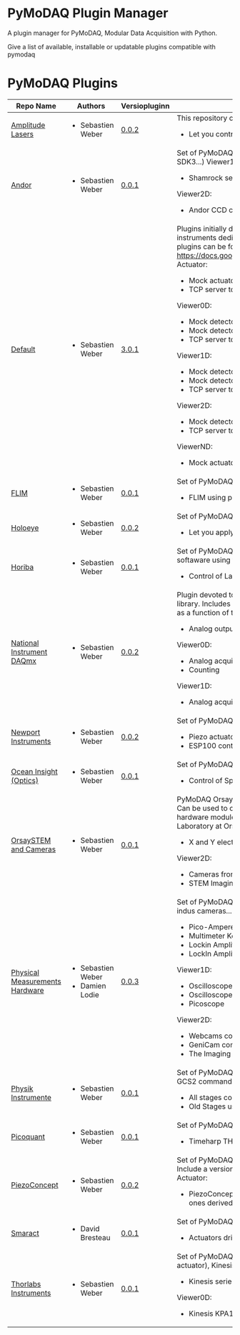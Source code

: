 # PyMoDAQ Plugin Manager

A plugin manager for PyMoDAQ, Modular Data Acquisition with Python.

Give a list of available, installable or updatable plugins compatible with pymodaq

# PyMoDAQ Plugins
|                                                    Repo Name                                                     |                            Authors                            |                                                        Versiopluginn                                                        |                                                                                                                                                                                                                                                                                                                                                                                                                                                                                                                                                                                        Description                                                                                                                                                                                                                                                                                                                                                                                                                                                                                                                                                                                        |
|------------------------------------------------------------------------------------------------------------------|---------------------------------------------------------------|-----------------------------------------------------------------------------------------------------------------------------|-------------------------------------------------------------------------------------------------------------------------------------------------------------------------------------------------------------------------------------------------------------------------------------------------------------------------------------------------------------------------------------------------------------------------------------------------------------------------------------------------------------------------------------------------------------------------------------------------------------------------------------------------------------------------------------------------------------------------------------------------------------------------------------------------------------------------------------------------------------------------------------------------------------------------------------------------------------------------------------------------------------------------------------------------------------------------------------------------------------------------------------------------------------------------------------------|
| <a href="https://github.com/CEMES-CNRS/pymodaq_plugins_amplitude" target="_top">Amplitude Lasers</a>             | <ul><li>Sebastien Weber</li></ul>                             | <a href="https://github.com/CEMES-CNRS/pymodaq_plugins_amplitude/archive/0.0.1.tar.gz" target="_top">0.0.2</a>              | This repository contains a set of PyMoDAQ plugins for Amplitude Systems Lasers Viewer0D:<ul>   <li>Let you control the laser settings and grab info on the laser status (tested on a Satsuma)</li> </ul>                                                                                                                                                                                                                                                                                                                                                                                                                                                                                                                                                                                                                                                                                                                                                                                                                                                                                                                                                                                  |
| <a href="https://github.com/CEMES-CNRS/pymodaq_plugins_andor" target="_top">Andor</a>                            | <ul><li>Sebastien Weber</li></ul>                             | <a href="https://github.com/CEMES-CNRS/pymodaq_plugins_andor/archive/0.0.1.tar.gz" target="_top">0.0.1</a>                  | Set of PyMoDAQ plugins for Andor Camera (CCD camera using SDK2, SCMOS cameras using SDK3...) Viewer1D:<ul><li>Shamrock series of spectrometer using the Andor CCD cameras</li></ul>Viewer2D:<ul><li>Andor CCD camera using the SDK2</li></ul>                                                                                                                                                                                                                                                                                                                                                                                                                                                                                                                                                                                                                                                                                                                                                                                                                                                                                                                                             |
| <a href="https://github.com/CEMES-CNRS/pymodaq_plugins" target="_top">Default</a>                                | <ul><li>Sebastien Weber</li></ul>                             | <a href="https://github.com/CEMES-CNRS/pymodaq_plugins/archive/3.0.0.tar.gz" target="_top">3.0.1</a>                        | Plugins initially developed with PyMoDAQ Includes Mock plugins that are plugins of virtual instruments dedicated to code testing a new functionalities development. The list of included plugins can be found on https://docs.google.com/spreadsheets/d/1wfMfvLwTitZd2R2m1O5i6wVEaX1lJBahP2HUbxVdidg Actuator:<ul>   <li>Mock actuator to test PyMoDAQ functionnalities</li>   <li>TCP server to communicate with other DAQ_Move or third party applications</li> </ul>Viewer0D:<ul>   <li>Mock detector to test PyMoDAQ functionnalities</li>   <li>Mock detector to test PyMoDAQ adaptive scan mode</li>   <li>TCP server to communicate with other DAQ_Viewer or third party applications</li> </ul>Viewer1D:<ul>   <li>Mock detector to test PyMoDAQ functionnalities</li>   <li>Mock detector to test pymodaq_spectro functionalities</li>   <li>TCP server to communicate with other DAQ_Viewer or third party applications</li> </ul>Viewer2D:<ul>   <li>Mock detector to test PyMoDAQ functionnalities</li>   <li>TCP server to communicate with other DAQ_Viewer or third party applications</li> </ul>ViewerND:<ul><li>Mock actuator to test PyMoDAQ functionnalities</li></ul> |
| <a href="https://github.com/CEMES-CNRS/pymodaq_plugins_horiba" target="_top">FLIM</a>                            | <ul><li>Sebastien Weber</li></ul>                             | <a href="https://github.com/CEMES-CNRS/pymodaq_plugins_flim/archive/0.0.1.tar.gz" target="_top">0.0.1</a>                   | Set of PyMoDAQ plugins for Fluorescence Lifetime Imaging Microscopy  ViewerND:<ul><li>FLIM using piezoconcept XY stage and picoquant timeharp TH260</li></ul>                                                                                                                                                                                                                                                                                                                                                                                                                                                                                                                                                                                                                                                                                                                                                                                                                                                                                                                                                                                                                             |
| <a href="https://github.com/CEMES-CNRS/pymodaq_plugins_holoeye" target="_top">Holoeye</a>                        | <ul><li>Sebastien Weber</li></ul>                             | <a href="https://github.com/CEMES-CNRS/pymodaq_plugins_holoeye/archive/0.0.2.tar.gz" target="_top">0.0.2</a>                | Set of PyMoDAQ plugins for Holoeye Spatial Light Modulator (SLM) Actuator:<ul><li>Let you apply various phase accross the SLM (tested with the LC2012)</li></ul>                                                                                                                                                                                                                                                                                                                                                                                                                                                                                                                                                                                                                                                                                                                                                                                                                                                                                                                                                                                                                          |
| <a href="https://github.com/CEMES-CNRS/pymodaq_plugins_horiba" target="_top">Horiba</a>                          | <ul><li>Sebastien Weber</li></ul>                             | <a href="https://github.com/CEMES-CNRS/pymodaq_plugins_horiba/archive/0.0.1.tar.gz" target="_top">0.0.1</a>                 | Set of PyMoDAQ plugins for Horiba Instruments (Lapspec6TCP to communicate with labspec softaware using the AFM TCP/IP protocol) Viewer1D:<ul><li>Control of Labspec6 settings and acquisition using TCP/IP communication</li></ul>                                                                                                                                                                                                                                                                                                                                                                                                                                                                                                                                                                                                                                                                                                                                                                                                                                                                                                                                                        |
| <a href="https://github.com/CEMES-CNRS/pymodaq_plugins_daqmx" target="_top">National Instrument DAQmx</a>        | <ul><li>Sebastien Weber</li></ul>                             | <a href="https://github.com/CEMES-CNRS/pymodaq_plugins_daqmx/archive/0.0.2.tar.gz" target="_top">0.0.2</a>                  | Plugin devoted to the National Instrument signal acquisition and generation using the NiDAQmx library. Includes an actuator plugin for signal generation, a 1D viewer plugin for data acquisition as a function of time and a 0D viewer plugin for quick time averaging acquisition Actuator:<ul><li>Analog output DC, Sinus, Ramp...</li></ul>Viewer0D:<ul>   <li>Analog acquisition</li>   <li>Counting</li> </ul>Viewer1D:<ul><li>Analog acquisition</li></ul>                                                                                                                                                                                                                                                                                                                                                                                                                                                                                                                                                                                                                                                                                                                         |
| <a href="https://github.com/CEMES-CNRS/pymodaq_plugins_newport" target="_top">Newport Instruments</a>            | <ul><li>Sebastien Weber</li></ul>                             | <a href="https://github.com/CEMES-CNRS/pymodaq_plugins_newport/archive/0.0.2.tar.gz" target="_top">0.0.2</a>                | Set of PyMoDAQ plugins for instruments from Newport (Conex, ESP100,...) Actuator:<ul>   <li>Piezo actuators from the CONEX-AGAP series</li>   <li>ESP100 controllers</li> </ul>                                                                                                                                                                                                                                                                                                                                                                                                                                                                                                                                                                                                                                                                                                                                                                                                                                                                                                                                                                                                           |
| <a href="https://github.com/CEMES-CNRS/pymodaq_plugins_oceaninsight" target="_top">Ocean Insight (Optics)</a>    | <ul><li>Sebastien Weber</li></ul>                             | <a href="https://github.com/CEMES-CNRS/pymodaq_plugins_oceaninsight/archive/0.0.1.tar.gz" target="_top">0.0.1</a>           | Set of PyMoDAQ plugins for OceanInsight (OceanOptics) spectrometers Viewer1D:<ul><li>Control of Spectrometer using the Omnidriver library (should be installed)</li></ul>                                                                                                                                                                                                                                                                                                                                                                                                                                                                                                                                                                                                                                                                                                                                                                                                                                                                                                                                                                                                                 |
| <a href="https://github.com/CEMES-CNRS/pymodaq_plugins_orsay" target="_top">OrsaySTEM and Cameras</a>            | <ul><li>Sebastien Weber</li></ul>                             | <a href="https://github.com/CEMES-CNRS/pymodaq_plugins_orsay/archive/0.0.1.tar.gz" target="_top">0.0.1</a>                  | PyMoDAQ Orsay STEM and Camera plugin Can be used to control Ropers or Princeton Cameras Can be used to control STEM (Scanning Tunnel Electron Microscope) using the HOUDs 2 hardware module to drive coils within a STEM  From Marcel Tence source code from LPS Laboratory at Orsay University, France  Actuator:<ul><li>X and Y electron beam displacement in a STEM</li></ul>Viewer2D:<ul>   <li>Cameras from Ropers and Princeton Instruments</li>   <li>STEM Imaging (even hyperspectral imaging)</li> </ul>                                                                                                                                                                                                                                                                                                                                                                                                                                                                                                                                                                                                                                                                         |
| <a href="https://github.com/CEMES-CNRS/pymodaq_plugins_horiba" target="_top">Physical Measurements Hardware</a>  | <ul>   <li>Sebastien Weber</li>   <li>Damien Lodie</li> </ul> | <a href="https://github.com/CEMES-CNRS/pymodaq_plugins_physical_measurements/archive/0.0.3.tar.gz" target="_top">0.0.3</a>  | Set of PyMoDAQ plugins for various physical measurements: multimeter, lockin, oscilloscope, indus cameras... Viewer0D:<ul>   <li>Pico-Amperemeter Keithley 648X Series, 6430 and 6514</li>   <li>Multimeter Keithley  2121</li>   <li>Lockin Amplifier Ametek 7270</li>   <li>LockIn Amplifier SR830</li> </ul>Viewer1D:<ul>   <li>Oscilloscope LecroyWaveRunner 6Zi</li>   <li>Oscilloscope Tektronix MDO Series</li>   <li>Picoscope</li> </ul>Viewer2D:<ul>   <li>Webcams control using the opencv library</li>   <li>GeniCam compliant cameras</li>   <li>The Imaging Source TIS cameras</li> </ul>                                                                                                                                                                                                                                                                                                                                                                                                                                                                                                                                                                                   |
| <a href="https://github.com/CEMES-CNRS/pymodaq_plugins_physik_instrumente" target="_top">Physik Instrumente</a>  | <ul><li>Sebastien Weber</li></ul>                             | <a href="https://github.com/CEMES-CNRS/pymodaq_plugins_physik_instrumente/archive/0.0.1.tar.gz" target="_top">0.0.1</a>     | Set of PyMoDAQ plugins for Actuators from Physik Instumente (All the ones compatible with the GCS2 commands as well as the old 32bits MMC controller...) Actuator:<ul>   <li>All stages compatible with the GCS2 library</li>   <li>Old Stages using the 32 bits MMC dll</li> </ul>                                                                                                                                                                                                                                                                                                                                                                                                                                                                                                                                                                                                                                                                                                                                                                                                                                                                                                       |
| <a href="https://github.com/CEMES-CNRS/pymodaq_plugins_picoquant" target="_top">Picoquant</a>                    | <ul><li>Sebastien Weber</li></ul>                             | <a href="https://github.com/CEMES-CNRS/pymodaq_plugins_picoquant/archive/0.0.1.tar.gz" target="_top">0.0.1</a>              | Set of PyMoDAQ plugins for Picoquant instruments (TimeHarp260, ...) Viewer1D:<ul><li>Timeharp TH260 for photon counting and time tagging</li></ul>                                                                                                                                                                                                                                                                                                                                                                                                                                                                                                                                                                                                                                                                                                                                                                                                                                                                                                                                                                                                                                        |
| <a href="https://github.com/CEMES-CNRS/pymodaq_plugins_piezoconcept" target="_top">PiezoConcept</a>              | <ul><li>Sebastien Weber</li></ul>                             | <a href="https://github.com/CEMES-CNRS/pymodaq_plugins_piezoconcept/archive/0.0.2.tar.gz" target="_top">0.0.2</a>           | Set of PyMoDAQ plugins for Actuators from Piezoconcept (Tested on the Bio200 XY stage. Include a version of the controller firmware emulating functions from PhysikInstrumente) Actuator:<ul>   <li>     PiezoConcept stages (tested on BIO2.100) both using the usual serial commands and the ones derived from PI command set   </li> </ul>                                                                                                                                                                                                                                                                                                                                                                                                                                                                                                                                                                                                                                                                                                                                                                                                                                             |
| <a href="https://github.com/CEMES-CNRS/pymodaq_plugins_smaract" target="_top">Smaract</a>                        | <ul><li>David Bresteau</li></ul>                              | <a href="https://github.com/CEMES-CNRS/pymodaq_plugins_smaract/archive/0.0.1.tar.gz" target="_top">0.0.1</a>                | Set of PyMoDAQ plugins for Actuators from Smaract (MCS_controller, ...) Actuator:<ul><li>Actuators driven using the MCS controller and its library</li></ul>                                                                                                                                                                                                                                                                                                                                                                                                                                                                                                                                                                                                                                                                                                                                                                                                                                                                                                                                                                                                                              |
| <a href="https://github.com/CEMES-CNRS/pymodaq_plugins_thorlabs" target="_top">Thorlabs Instruments</a>          | <ul><li>Sebastien Weber</li></ul>                             | <a href="https://github.com/CEMES-CNRS/pymodaq_plugins_thorlabs/archive/0.0.1.tar.gz" target="_top">0.0.1</a>               | Set of PyMoDAQ plugins for instruments from Thorlabs (Kinesis K10CR1 (stepper rotation actuator), Kinesis Flipper, Kinesis KSP100...) Actuator:<ul><li>Kinesis serie (tested on K10CR1 and Flipper)</li></ul>Viewer0D:<ul><li>Kinesis KPA101 Position Sensing Detector</li></ul>                                                                                                                                                                                                                                                                                                                                                                                                                                                                                                                                                                                                                                                                                                                                                                                                                                                                                                          |
